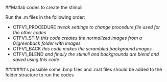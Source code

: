 ##Matlab codes to create the stimuli


Run the .m files in the following order:
- CTFV1_PROCEDURE *tweak settings to change procedure file used for the other codes*
- CTFV1_STIM *this code creates the normalized images from a _01greenback_ folder with images*
- CTFV1_BACK *this code makes the scrambled background images*
- CTFV1_BLEND *and finally the stimuli and backgrounds are blend and saved using this code*

######It's possible some .bmp files and .mat files should be added to the folder structure to run the codes